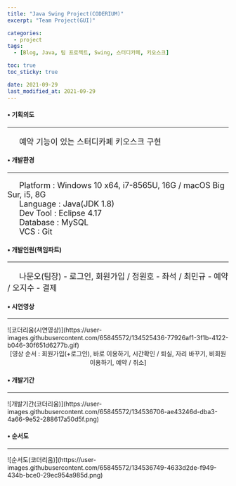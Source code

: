 ```yaml
---
title: "Java Swing Project(CODERIUM)"
excerpt: "Team Project(GUI)"

categories:
  - project
tags:
  - [Blog, Java, 팀 프로젝트, Swing, 스터디카페, 키오스크]

toc: true
toc_sticky: true

date: 2021-09-29
last_modified_at: 2021-09-29
---
```


#### • 기획의도
<hr>
<p style="font-size:18px;">&emsp;&ensp;예약 기능이 있는 스터디카페 키오스크 구현</p>

#### • 개발환경
<hr>
<p style="font-size:18px;">
&emsp;&ensp;Platform : Windows 10 x64, i7-8565U, 16G / macOS Big Sur, i5, 8G<br>
&emsp;&ensp;Language : Java(JDK 1.8)<br>
&emsp;&ensp;Dev Tool : Eclipse 4.17<br>
&emsp;&ensp;Database : MySQL<br>
&emsp;&ensp;VCS : Git</p>

#### • 개발인원(책임파트)
<hr>
<p style="font-size:18px;">&emsp;&ensp;나문오(팀장) - 로그인, 회원가입 / 정원호 - 좌석 / 최민규 - 예약 / 오지수 - 결제</p>

#### • 시연영상
<hr>
![코더리움(시연영상)](https://user-images.githubusercontent.com/65845572/134525436-77926af1-3f1b-4122-b046-30f651d6277b.gif)
<div align="center">[영상 순서 : 회원가입(+로그인), 바로 이용하기, 시간확인 / 퇴실, 자리 바꾸기, 비회원 이용하기, 예약 / 취소]</div>

#### • 개발기간
<hr>
![개발기간(코더리움)](https://user-images.githubusercontent.com/65845572/134536706-ae43246d-dba3-4a66-9e52-288617a50d5f.png)

#### • 순서도
<hr>
![순서도(코더리움)](https://user-images.githubusercontent.com/65845572/134536749-4633d2de-f949-434b-bce0-29ec954a985d.png)

